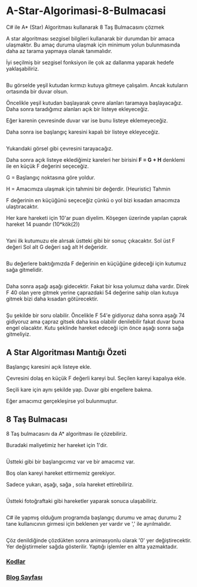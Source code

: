 # A-Star-Algorimasi-8-Bulmacasi
C# ile A* (Star) Algoritması kullanarak 8 Taş Bulmacasını çözmek

<!-- wp:paragraph -->
<p>A star algoritması sezgisel bilgileri kullanarak bir durumdan bir amaca ulaşmaktır. Bu amaç duruma ulaşmak için minimum yolun bulunmasında daha az tarama yapmaya olanak tanımalıdır.</p>
<!-- /wp:paragraph -->

<!-- wp:paragraph -->
<p>İyi seçilmiş bir sezgisel fonksiyon ile çok az dallanma yaparak hedefe yaklaşabiliriz.</p>
<!-- /wp:paragraph -->

<!-- wp:image {"id":269,"align":"center"} -->
<div class="wp-block-image"><figure class="aligncenter"><img src="http://eraykisabacak.com/wp-content/uploads/2020/02/astaralgoritmaAliErayKısabacak1.jpg" alt="" class="wp-image-269"/></figure></div>
<!-- /wp:image -->

<!-- wp:paragraph -->
<p>Bu görselde yeşil kutudan kırmızı kutuya gitmeye çalışalım. Ancak kutuların ortasında bir duvar olsun. </p>
<!-- /wp:paragraph -->

<!-- wp:paragraph -->
<p>Öncelikle yeşil kutudan başlayarak çevre alanları taramaya başlayacağız. Daha sonra taradığımız alanları açık bir listeye ekleyeceğiz. </p>
<!-- /wp:paragraph -->

<!-- wp:paragraph -->
<p>Eğer karenin çevresinde duvar var ise bunu listeye eklemeyeceğiz.</p>
<!-- /wp:paragraph -->

<!-- wp:paragraph -->
<p>Daha sonra ise başlangıç karesini kapalı bir listeye ekleyeceğiz.</p>
<!-- /wp:paragraph -->

<!-- wp:image {"id":271,"align":"center"} -->
<div class="wp-block-image"><figure class="aligncenter"><img src="http://eraykisabacak.com/wp-content/uploads/2020/02/astaralgoritmaAliErayKısabacak2-1.jpg" alt="" class="wp-image-271"/></figure></div>
<!-- /wp:image -->

<!-- wp:paragraph -->
<p>Yukarıdaki görsel gibi çevresini tarayacağız.</p>
<!-- /wp:paragraph -->

<!-- wp:paragraph -->
<p>Daha sonra açık listeye eklediğimiz kareleri her birisini <strong>F = G + H</strong> denklemi ile en küçük F değerini seçeceğiz. </p>
<!-- /wp:paragraph -->

<!-- wp:paragraph -->
<p>G = Başlangıç noktasına göre yoldur.</p>
<!-- /wp:paragraph -->

<!-- wp:paragraph -->
<p>H = Amacımıza ulaşmak için tahmini bir değerdir. (Heuristic) Tahmin</p>
<!-- /wp:paragraph -->

<!-- wp:paragraph -->
<p>F değerinin en küçüğünü seçeceğiz çünkü o yol bizi kısadan amacımıza ulaştıracaktır.</p>
<!-- /wp:paragraph -->

<!-- wp:paragraph -->
<p>Her kare hareketi için 10'ar puan diyelim. Köşegen üzerinde yapılan çaprak hareket 14 puandır (10*kök(2))</p>
<!-- /wp:paragraph -->

<!-- wp:image {"id":272,"align":"center"} -->
<div class="wp-block-image"><figure class="aligncenter"><img src="http://eraykisabacak.com/wp-content/uploads/2020/02/astaralgoritmaAliErayKısabacak3.jpg" alt="" class="wp-image-272"/></figure></div>
<!-- /wp:image -->

<!-- wp:paragraph -->
<p>Yani ilk kutumuzu ele alırsak üstteki gibi bir sonuç çıkacaktır. Sol üst F değeri Sol alt G değeri sağ alt H değeridir.</p>
<!-- /wp:paragraph -->

<!-- wp:image {"id":273,"align":"center"} -->
<div class="wp-block-image"><figure class="aligncenter"><img src="http://eraykisabacak.com/wp-content/uploads/2020/02/astaralgoritmaAliErayKısabacak4.jpg" alt="" class="wp-image-273"/></figure></div>
<!-- /wp:image -->

<!-- wp:paragraph -->
<p>Bu değerlere baktığımızda F değerinin en küçüğüne gideceği için kutumuz sağa gitmelidir.</p>
<!-- /wp:paragraph -->

<!-- wp:image {"id":274,"align":"center"} -->
<div class="wp-block-image"><figure class="aligncenter"><img src="http://eraykisabacak.com/wp-content/uploads/2020/02/astaralgoritmaAliErayKısabacak5.jpg" alt="" class="wp-image-274"/></figure></div>
<!-- /wp:image -->

<!-- wp:paragraph -->
<p>Daha sonra aşağı aşağı gidecektir. Fakat bir kısa yolumuz daha vardır. Direk F 40 olan yere gitmek yerine çaprazdaki 54 değerine sahip olan kutuya gitmek bizi daha kısadan götürecektir.</p>
<!-- /wp:paragraph -->

<!-- wp:image {"id":275,"align":"center"} -->
<div class="wp-block-image"><figure class="aligncenter"><img src="http://eraykisabacak.com/wp-content/uploads/2020/02/astaralgoritmaAliErayKısabacak6.jpg" alt="" class="wp-image-275"/></figure></div>
<!-- /wp:image -->

<!-- wp:paragraph -->
<p>Şu şekilde bir soru olabilir. Öncelikle F 54'e gidiyoruz daha sonra aşağı 74 gidiyoruz ama çapraz gitsek daha kısa olabilir denilebilir fakat duvar buna engel olacaktır. Kutu şeklinde hareket edeceği için önce aşağı sonra sağa gitmeliyiz.</p>
<!-- /wp:paragraph -->

<!-- wp:heading -->
<h2>A Star Algoritması Mantığı Özeti</h2>
<!-- /wp:heading -->

<!-- wp:paragraph -->
<p>Başlangıç karesini açık listeye ekle.</p>
<!-- /wp:paragraph -->

<!-- wp:paragraph -->
<p>Çevresini dolaş en küçük F değerli kareyi bul. Seçilen kareyi kapalıya ekle.</p>
<!-- /wp:paragraph -->

<!-- wp:paragraph -->
<p>Seçili kare için aynı şekilde yap. Duvar gibi engellere bakma.</p>
<!-- /wp:paragraph -->

<!-- wp:paragraph -->
<p>Eğer amacımız gerçekleşirse yol bulunmuştur. </p>
<!-- /wp:paragraph -->

<!-- wp:heading -->
<h2>8 Taş Bulmacası</h2>
<!-- /wp:heading -->

<!-- wp:paragraph -->
<p>8 Taş bulmacasını da A* algoritması ile çözebiliriz. </p>
<!-- /wp:paragraph -->

<!-- wp:paragraph -->
<p>Buradaki maliyetimiz her hareket için 1'dir.</p>
<!-- /wp:paragraph -->

<!-- wp:image {"id":277,"align":"center"} -->
<div class="wp-block-image"><figure class="aligncenter"><img src="http://eraykisabacak.com/wp-content/uploads/2020/02/astaralgoritmaAliErayKısabacak7.jpg" alt="" class="wp-image-277"/></figure></div>
<!-- /wp:image -->

<!-- wp:paragraph -->
<p>Üstteki gibi bir başlangıcımız var ve bir amacımız var. </p>
<!-- /wp:paragraph -->

<!-- wp:paragraph -->
<p>Boş olan kareyi hareket ettirmemiz gerekiyor. </p>
<!-- /wp:paragraph -->

<!-- wp:paragraph -->
<p>Sadece yukarı, aşağı, sağa , sola hareket ettirebiliriz.</p>
<!-- /wp:paragraph -->

<!-- wp:image {"id":278,"align":"center"} -->
<div class="wp-block-image"><figure class="aligncenter"><img src="http://eraykisabacak.com/wp-content/uploads/2020/02/astaralgoritmaAliErayKısabacak8.jpg" alt="" class="wp-image-278"/></figure></div>
<!-- /wp:image -->

<!-- wp:paragraph -->
<p>Üstteki fotoğraftaki gibi hareketler yaparak sonuca ulaşabiliriz.</p>
<!-- /wp:paragraph -->

<!-- wp:image {"id":279} -->
<figure class="wp-block-image"><img src="http://eraykisabacak.com/wp-content/uploads/2020/02/astaralgoritmaAliErayKısabacak9.jpg" alt="" class="wp-image-279"/></figure>
<!-- /wp:image -->

<!-- wp:paragraph -->
<p>C# ile yapmış olduğum programda başlangıç durumu ve amaç durumu 2 tane kullanıcının girmesi için beklenen yer vardır ve ',' ile ayrılmalıdır.</p>
<!-- /wp:paragraph -->

<!-- wp:image {"id":280} -->
<figure class="wp-block-image"><img src="http://eraykisabacak.com/wp-content/uploads/2020/02/astaralgoritmaAliErayKısabacak10.jpg" alt="" class="wp-image-280"/></figure>
<!-- /wp:image -->

<!-- wp:paragraph -->
<p>Çöz denildiğinde çözdükten sonra animasyonlu olarak '0' yer değiştirecektir. Yer değiştirmeler sağda gösterilir. Yaptığı işlemler en altta yazmaktadır.</p>
<!-- /wp:paragraph -->

<!-- wp:heading {"level":3} -->
<h3><a href="https://github.com/eraykisabacak/A-Star-Algorimasi-8-Bulmacasi">Kodlar</a></h3>
<h3><a href="http://eraykisabacak.com/c-ile-a-star-algoritmasi-kullanarak-8-tas-bulmacasini-cozmek-yapay-zeka-solving-8-stone-puzzles-using-a-star-algorithm-with-c-artificial-intelligence/">Blog Sayfası</a></h3>
<!-- /wp:heading -->